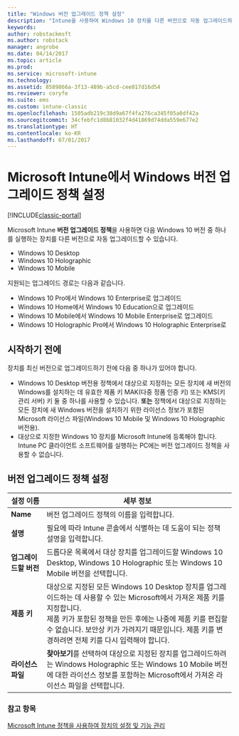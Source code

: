 ```yaml
---
title: "Windows 버전 업그레이드 정책 설정"
description: "Intune을 사용하여 Windows 10 장치를 다른 버전으로 자동 업그레이드하는 방법을 알아봅니다."
keywords: 
author: robstackmsft
ms.author: robstack
manager: angrobe
ms.date: 04/14/2017
ms.topic: article
ms.prod: 
ms.service: microsoft-intune
ms.technology: 
ms.assetid: 8589866a-3f13-489b-a5cd-cee017d16d54
ms.reviewer: coryfe
ms.suite: ems
ms.custom: intune-classic
ms.openlocfilehash: 1505adb219c38d9a67f4fa276ca345f05a0df42a
ms.sourcegitcommit: 34cfebfc1d8b81032f4d41869d74dda559e677e2
ms.translationtype: HT
ms.contentlocale: ko-KR
ms.lasthandoff: 07/01/2017
---
```

# <a name="windows-edition-upgrade-policy-settings-in-microsoft-intune"></a>Microsoft Intune에서 Windows 버전 업그레이드 정책 설정

[!INCLUDE[classic-portal](../includes/classic-portal.md)]

Microsoft Intune **버전 업그레이드 정책**을 사용하면 다음 Windows 10 버전 중 하나를 실행하는 장치를 다른 버전으로 자동 업그레이드할 수 있습니다.
* Windows 10 Desktop
* Windows 10 Holographic
* Windows 10 Mobile

지원되는 업그레이드 경로는 다음과 같습니다.
- Windows 10 Pro에서 Windows 10 Enterprise로 업그레이드
- Windows 10 Home에서 Windows 10 Education으로 업그레이드
- Windows 10 Mobile에서 Windows 10 Mobile Enterprise로 업그레이드
- Windows 10 Holographic Pro에서 Windows 10 Holographic Enterprise로

## <a name="before-you-start"></a>시작하기 전에
장치를 최신 버전으로 업그레이드하기 전에 다음 중 하나가 있어야 합니다.
* Windows 10 Desktop 버전용 정책에서 대상으로 지정하는 모든 장치에 새 버전의 Windows를 설치하는 데 유효한 제품 키 MAK(다중 정품 인증 키) 또는 KMS(키 관리 서버) 키 둘 중 하나를 사용할 수 있습니다.
**또는** 정책에서 대상으로 지정하는 모든 장치에 새 Windows 버전을 설치하기 위한 라이선스 정보가 포함된 Microsoft 라이선스 파일(Windows 10 Mobile 및 Windows 10 Holographic 버전용).
* 대상으로 지정한 Windows 10 장치를 Microsoft Intune에 등록해야 합니다. Intune PC 클라이언트 소프트웨어를 실행하는 PC에는 버전 업그레이드 정책을 사용할 수 없습니다.

## <a name="edition-upgrade-policy-settings"></a>버전 업그레이드 정책 설정

|설정 이름|세부 정보|
|-|-|
|**Name**|버전 업그레이드 정책의 이름을 입력합니다.|
|**설명**|필요에 따라 Intune 콘솔에서 식별하는 데 도움이 되는 정책 설명을 입력합니다.
|**업그레이드할 버전**|드롭다운 목록에서 대상 장치를 업그레이드할 Windows 10 Desktop, Windows 10 Holographic 또는 Windows 10 Mobile 버전을 선택합니다.
|**제품 키**|대상으로 지정된 모든 Windows 10 Desktop 장치를 업그레이드하는 데 사용할 수 있는 Microsoft에서 가져온 제품 키를 지정합니다.<br>제품 키가 포함된 정책을 만든 후에는 나중에 제품 키를 편집할 수 없습니다. 보안상 키가 가려지기 때문입니다. 제품 키를 변경하려면 전체 키를 다시 입력해야 합니다.
|**라이선스 파일**|**찾아보기**를 선택하여 대상으로 지정된 장치를 업그레이드하려는 Windows Holographic 또는 Windows 10 Mobile 버전에 대한 라이선스 정보를 포함하는 Microsoft에서 가져온 라이선스 파일을 선택합니다.

### <a name="see-also"></a>참고 항목
[Microsoft Intune 정책을 사용하여 장치의 설정 및 기능 관리](manage-settings-and-features-on-your-devices-with-microsoft-intune-policies.md)
